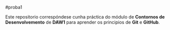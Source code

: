 #proba1

Este repositorio correspóndese cunha práctica do módulo de **Contornos de Desenvolvemento** de **DAW1** para aprender os principios de **Git** e **GitHub**.
